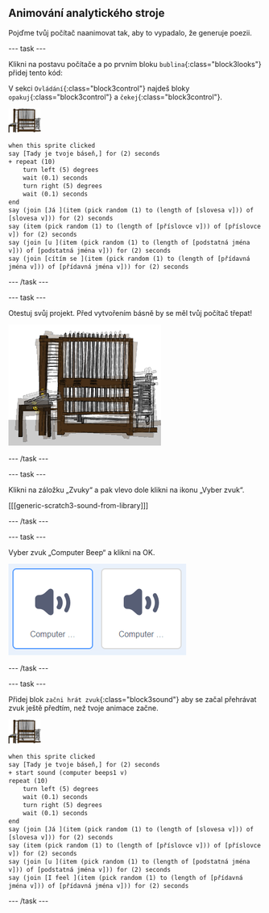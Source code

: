 ## Animování analytického stroje

Pojďme tvůj počítač naanimovat tak, aby to vypadalo, že generuje poezii.

--- task ---

Klikni na postavu počítače a po prvním bloku `bublina`{:class="block3looks"} přidej tento kód:

V sekci `Ovládání`{:class="block3control"} najdeš bloky `opakuj`{:class="block3control"} a `čekej`{:class="block3control"}.

![postava počítače](images/computer-sprite.png)

```blocks3
when this sprite clicked
say [Tady je tvoje báseň,] for (2) seconds
+ repeat (10)
    turn left (5) degrees
    wait (0.1) seconds
    turn right (5) degrees
    wait (0.1) seconds  
end
say (join [Já ](item (pick random (1) to (length of [slovesa v])) of [slovesa v])) for (2) seconds
say (item (pick random (1) to (length of [příslovce v])) of [příslovce v]) for (2) seconds
say (join [u ](item (pick random (1) to (length of [podstatná jména v])) of [podstatná jména v])) for (2) seconds
say (join [cítím se ](item (pick random (1) to (length of [přídavná jména v])) of [přídavná jména v])) for (2) seconds
```

--- /task ---

--- task ---

Otestuj svůj projekt. Před vytvořením básně by se měl tvůj počítač třepat!

![postava počítače třepající se nahoru a dolů](images/poetry-animate-test.png)

--- /task ---

--- task ---

Klikni na záložku „Zvuky“ a pak vlevo dole klikni na ikonu „Vyber zvuk“.

[[[generic-scratch3-sound-from-library]]]

--- /task ---

--- task ---

Vyber zvuk „Computer Beep“ a klikni na OK.

![počítač pípá 1 a 2 zvuky z knihovny zvuků](images/poetry-beeps.png)

--- /task ---

--- task ---

Přidej blok `začni hrát zvuk`{:class="block3sound"} aby se začal přehrávat zvuk ještě předtím, než tvoje animace začne.

![postava počítače](images/computer-sprite.png)

```blocks3
when this sprite clicked
say [Tady je tvoje báseň,] for (2) seconds
+ start sound (computer beeps1 v)
repeat (10)
    turn left (5) degrees
    wait (0.1) seconds
    turn right (5) degrees
    wait (0.1) seconds  
end
say (join [Já ](item (pick random (1) to (length of [slovesa v])) of [slovesa v])) for (2) seconds
say (item (pick random (1) to (length of [příslovce v])) of [příslovce v]) for (2) seconds
say (join [u ](item (pick random (1) to (length of [podstatná jména v])) of [podstatná jména v])) for (2) seconds
say (join [I feel ](item (pick random (1) to (length of [přídavná jména v])) of [přídavná jména v])) for (2) seconds
```

--- /task ---